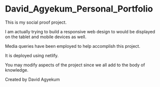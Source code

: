 # David_Agyekum_Personal_Portfolio
This is my social proof project.

I am actually trying to build a responsive web design to would be displayed on the tablet and mobile devices as well.

Media queries have been employed to help accomplish this project. 

It is deployed using netlify.

You may modify aspects of the project since we all add to the body of knowledge.

Created by David Agyekum
 
